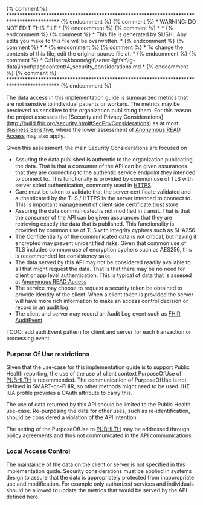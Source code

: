 {% comment %} ******************************************************************************************* {% endcomment %}
{% comment %} *                             WARNING: DO NOT EDIT THIS FILE                              * {% endcomment %}
{% comment %} *                                                                                         * {% endcomment %}
{% comment %} * This file is generated by SUSHI. Any edits you make to this file will be overwritten.   * {% endcomment %}
{% comment %} *                                                                                         * {% endcomment %}
{% comment %} * To change the contents of this file, edit the original source file at:                  * {% endcomment %}
{% comment %} * C:\Users\kboone\git\saner-ig\fsh\ig-data\input\pagecontent\4_security_considerations.md * {% endcomment %}
{% comment %} ******************************************************************************************* {% endcomment %}

The data access in this implementation guide is summarized metrics that are not senstive to individual patients or workers. The metrics may be percieved as sensitive to the organization publishing them. For this reason the project assesses the [Security and Privacy Considerations] (http://build.fhir.org/security.html#SecPrivConsiderations) as at most [Business Sensitive](http://build.fhir.org/security.html#Business), where the lower assessment of [Anonymous READ Access](http://build.fhir.org/security.html#Anonymous) may also apply.

Given this assessment, the main Security Considerations are focused on 
- Assuring the data published is authentic to the organization publicating the data. That is that a consumer of the API can be given assurances that they are connecting to the authentic service endpoint they intended to connect to. This functionally is provided by common use of TLS with server sided authentication, commonly used in [HTTPS](http://build.fhir.org/security.html#http).
- Care must be taken to validate that the server certificate validated and authenticated by the TLS / HTTPS is the server intended to connect to. This is important management of client side certificate trust store
- Assuring the data communicated is not modified in transit. That is that the consumer of the API can be given assurances that they are retrieving exactly the data that is published. This functionality is provided by common use of TLS with integrity cyphers such as SHA256.
- The Confidentiality of the communicated data is not critical, but having it encrypted may prevent unidentified risks. Given that common use of TLS includes common use of encryption cyphers such as AES256, this is recommended for consistency sake.
- The data served by this API may not be considered readily available to all that might request the data. That is that there may be no need for client or app level authentication. This is typical of data that is assesed at [Anonymous READ Access](http://build.fhir.org/security.html#Anonymous) 
- The service may choose to request a security token be obtained to provide identity of the client. When a client token is provided the server will have more rich information to make an access control decision or record in an audit log
- The client and server may record an Audit Log event such as [FHIR AuditEvent](http://build.fhir.org/security.html#audit). 

TODO: add auditEvent pattern for client and server for each transaction or processing event.

### Purpose Of Use restrictions
Given that the use-case for this implementation guide is to support Public Health reporting, the use of the use of client context PurposeOfUse of [PUBHLTH](http://build.fhir.org/v3/ActReason/cs.html#v3-ActReason-PUBHLTH) is recommended. The communication of PurposeOfUse is not defined in SMART-on-FHIR, so other methods might need to be used. IHE IUA profile provides a OAuth attribute to carry this.

The use of data returned by this API should be limited to the Public Health use-case. Re-purposing the data for other uses, such as re-identification, should be considered a violation of the API intention.

The setting of the PurposeOfUse to [PUBHLTH](http://build.fhir.org/v3/ActReason/cs.html#v3-ActReason-PUBHLTH) may be addressed through policy agreements and thus not communicated in the API communications.

### Local Access Control
The maintaince of the data on the client or server is not specified in this implementation guide. Security considerations must be applied in systems design to assure that the data is appropriately protected from inappropriate use and modification. For example only authorized services and individuals should be allowed to update the metrics that would be served by the API defined here.
